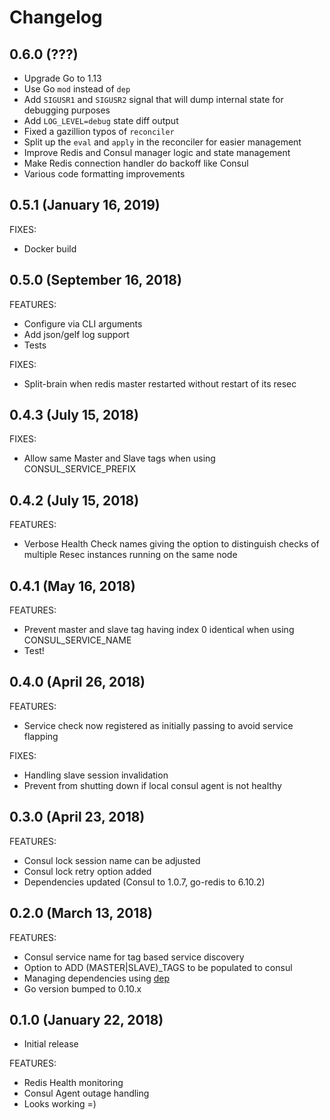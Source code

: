 # Changelog

## 0.6.0 (???)

- Upgrade Go to 1.13
- Use Go `mod` instead of `dep`
- Add `SIGUSR1` and `SIGUSR2` signal that will dump internal state for debugging purposes
- Add `LOG_LEVEL=debug` state diff output
- Fixed a gazillion typos of `reconciler`
- Split up the `eval` and `apply` in the reconciler for easier management
- Improve Redis and Consul manager logic and state management
- Make Redis connection handler do backoff like Consul
- Various code formatting improvements

## 0.5.1 (January 16, 2019)

FIXES:

- Docker build

## 0.5.0 (September 16, 2018)

FEATURES:

- Configure via CLI arguments
- Add json/gelf log support
- Tests

FIXES:

- Split-brain when redis master restarted without restart of its resec

## 0.4.3 (July 15, 2018)

FIXES:

- Allow same Master and Slave tags when using CONSUL_SERVICE_PREFIX

## 0.4.2 (July 15, 2018)

FEATURES:

- Verbose Health Check names giving the option to distinguish checks of multiple Resec instances running on the same node

## 0.4.1 (May 16, 2018)

FEATURES:

- Prevent master and slave tag having index 0 identical when using CONSUL_SERVICE_NAME
- Test!

## 0.4.0 (April 26, 2018)

FEATURES:

- Service check now registered as initially passing to avoid service flapping

FIXES:

- Handling slave session invalidation
- Prevent from shutting down if local consul agent is not healthy

## 0.3.0 (April 23, 2018)

FEATURES:

- Consul lock session name can be adjusted
- Consul lock retry option added
- Dependencies updated (Consul to 1.0.7, go-redis to 6.10.2)

## 0.2.0 (March 13, 2018)

FEATURES:

- Consul service name for tag based service discovery
- Option to ADD (MASTER|SLAVE)_TAGS to be populated to consul
- Managing dependencies using [dep](https://github.com/golang/dep)
- Go version bumped to 0.10.x

## 0.1.0 (January 22, 2018)

- Initial release

FEATURES:

- Redis Health monitoring
- Consul Agent outage handling
- Looks working =)
